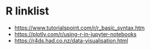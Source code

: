 # R linklist
- https://www.tutorialspoint.com/r/r_basic_syntax.htm
- https://plotly.com/r/using-r-in-jupyter-notebooks
- https://r4ds.had.co.nz/data-visualisation.html
